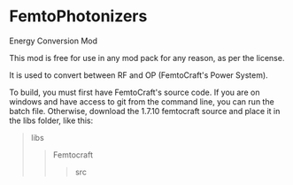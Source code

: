 FemtoPhotonizers
==========

Energy Conversion Mod

This mod is free for use in any mod pack for any reason, as per the license. 

It is used to convert between RF and OP (FemtoCraft's Power System).

To build, you must first have FemtoCraft's source code. If you are on windows and have access to git from the command line, you can run the batch file. Otherwise, download the 1.7.10 femtocraft source and place it in the libs folder, like this:

>libs
>>Femtocraft
>>>src
  